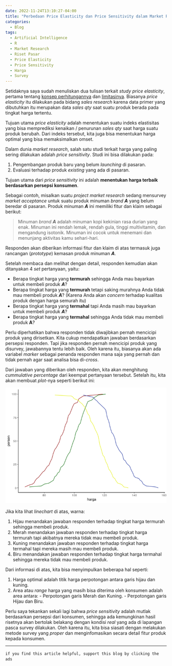 ```yaml
---
date: 2022-11-24T13:10:27-04:00
title: "Perbedaan Price Elasticity dan Price Sensitivity dalam Market Research"
categories:
  - Blog
tags:
  - Artificial Intelligence
  - R
  - Market Research
  - Riset Pasar
  - Price Elasticity
  - Price Sensitivity
  - Harga
  - Survey
---
```


Setidaknya saya sudah menuliskan dua tulisan terkait *study price
elasticity*, pertama tentang [konsep
perhitungannya](https://ikanx101.com/blog/blog-posting-regresi/) dan
[limitasinya](https://ikanx101.com/blog/price_elas_lagi/). Biasanya
*price elasticity* itu dilakukan pada bidang *sales research* karena
data primer yang dibutuhkan itu merupakan data *sales qty* saat suatu
produk berada pada tingkat harga tertentu.

Tujuan utama *price elasticity* adalah menentukan suatu indeks
elastisitas yang bisa memprediksi kenaikan / penurunan *sales qty* saat
harga suatu produk berubah. Dari indeks tersebut, kita juga bisa
menentukan harga optimal yang bisa memaksimalkan omset.

Dalam dunia *market research*, salah satu studi terkait harga yang
paling sering dilakukan adalah *price sensitivity*. Studi ini bisa
dilakukan pada:

1.  Pengembangan produk baru yang belum *launching* di pasaran.
2.  Evaluasi terhadap produk *existing* yang ada di pasaran.

Tujuan utama dari *price sensitivity* ini adalah **menentukan harga
terbaik berdasarkan persepsi konsumen**.

Sebagai contoh, misalkan suatu *project market research* sedang
mensurvey *market acceptance* untuk suatu produk minuman *brand* ***A***
yang belum beredar di pasaran. Produk minuman ***A*** ini memiliki fitur
dan klaim sebagai berikut:

> Minuman *brand* ***A*** adalah minuman kopi kekinian rasa durian yang
> enak. Minuman ini rendah lemak, rendah gula, tinggi multivitamin, dan
> mengandung isotonik. Minuman ini cocok untuk menemani dan menunjang
> aktivitas kamu sehari-hari.

Responden akan diberikan informasi fitur dan klaim di atas termasuk juga
rancangan (*prototype*) kemasan produk minuman ***A***.

Setelah membaca dan melihat dengan detail, responden kemudian akan
ditanyakan 4 *set* pertanyaan, yaitu:

- Berapa tingkat harga yang **termurah** sehingga Anda mau bayarkan
  untuk membeli produk ***A***?
- Berapa tingkat harga yang **termurah** tetapi saking murahnya Anda
  tidak mau membeli produk ***A***? (Karena Anda akan *concern* terhadap
  kualitas produk dengan harga semurah itu)
- Berapa tingkat harga yang **termahal** tapi Anda masih mau bayarkan
  untuk membeli produk ***A***?
- Berapa tingkat harga yang **termahal** sehingga Anda tidak mau membeli
  produk **A**?

Perlu diperhatikan bahwa responden tidak diwajibkan pernah mencicipi
produk yang dirisetkan. Kita cukup mendapatkan jawaban berdasarkan
persepsi responden. Tapi jika responden pernah mencicipi produk yang
disurvey, jawabannya tentu lebih baik. Oleh karena itu, biasanya akan
ada variabel *marker* sebagai penanda responden mana saja yang pernah
dan tidak pernah agar saat analisa bisa di-*cross*.

Dari jawaban yang diberikan oleh responden, kita akan menghitung
*cummulative percentage* dari keempat pertanyaan tersebut. Setelah itu,
kita akan membuat *plot*-nya seperti berikut ini:

![](https://raw.githubusercontent.com/ikanx101/ikanx101.github.io/master/_posts/market%20riset/post%205/price_files/figure-gfm/unnamed-chunk-2-1.png)<!-- -->

Jika kita lihat *linechart* di atas, warna:

1.  Hijau menandakan jawaban responden terhadap tingkat harga termurah
    sehingga membeli produk.
2.  Merah menandakan jawaban responden terhadap tingkat harga termurah
    tapi akibatnya mereka tidak mau membeli produk.
3.  Kuning menandakan jawaban responden terhadap tingkat harga termahal
    tapi mereka masih mau membeli produk.
4.  Biru menandakan jawaban responden terhadap tingkat harga termahal
    sehingga mereka tidak mau membeli produk.

Dari informasi di atas, kita bisa menyimpulkan beberapa hal seperti:

1.  Harga optimal adalah titik harga perpotongan antara garis hijau dan
    kuning.
2.  Area atau *range* harga yang masih bisa diterima oleh konsumen
    adalah area antara: - Perpotongan garis Merah dan Kuning. -
    Perpotongan garis Hijau dan Biru.

Perlu saya tekankan sekali lagi bahwa *price sensitivity* adalah mutlak
berdasarkan persepsi dari konsumen, sehingga ada kemungkinan hasil
risetnya akan bertolak belakang dengan kondisi *real* yang ada di
lapangan pasca survey dilakukan. Oleh karena itu, kita bisa siasati
dengan melakukan metode survey yang *proper* dan menginfomasikan secara
detail fitur produk kepada konsumen.

------------------------------------------------------------------------

`if you find this article helpful, support this blog by clicking the ads`
